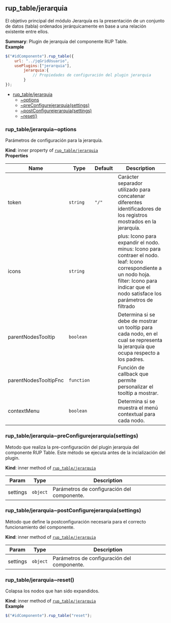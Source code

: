 <a name="module_rup_table/jerarquia"></a>

## rup_table/jerarquia
El objetivo principal del módulo Jerarquía es la presentación de un conjunto de datos (tabla) ordenados jerárquicamente en base a una relación existente entre ellos.

**Summary**: Plugin de jerarquia del componente RUP Table.  
**Example**  
```js
$("#idComponente").rup_table({	url: "../jqGridUsuario",	usePlugins:["jerarquia"],       	jerarquia:{       		// Propiedades de configuración del plugin jerarquia       	}});
```

* [rup_table/jerarquia](#module_rup_table/jerarquia)
    * [~options](#module_rup_table/jerarquia..options)
    * [~preConfigurejerarquia(settings)](#module_rup_table/jerarquia..preConfigurejerarquia)
    * [~postConfigurejerarquia(settings)](#module_rup_table/jerarquia..postConfigurejerarquia)
    * [~reset()](#module_rup_table/jerarquia..reset)

<a name="module_rup_table/jerarquia..options"></a>

### rup_table/jerarquia~options
Parámetros de configuración para la jerarquía.

**Kind**: inner property of <code>[rup_table/jerarquia](#module_rup_table/jerarquia)</code>  
**Properties**

| Name | Type | Default | Description |
| --- | --- | --- | --- |
| token | <code>string</code> | <code>&quot;/&quot;</code> | Carácter separador utilizado para concatenar diferentes identificadores de los registros mostrados en la jerarquía. |
| icons | <code>string</code> |  | plus: Icono para expandir el nodo.	minus: Icono para contraer el nodo. leaf: Icono correspondiente a un nodo hoja. filter: Icono para indicar que el nodo satisface los parámetros de filtrado |
| parentNodesTooltip | <code>boolean</code> |  | Determina si se debe de mostrar un tooltip para cada nodo, en el cual se representa la jerarquía que ocupa respecto a los padres. |
| parentNodesTooltipFnc | <code>function</code> |  | Función de callback que permite personalizar el tooltip a mostrar. |
| contextMenu | <code>boolean</code> |  | Determina si se muestra el menú contextual para cada nodo. |

<a name="module_rup_table/jerarquia..preConfigurejerarquia"></a>

### rup_table/jerarquia~preConfigurejerarquia(settings)
Metodo que realiza la pre-configuración del plugin jerarquia del componente RUP Table.Este método se ejecuta antes de la incialización del plugin.

**Kind**: inner method of <code>[rup_table/jerarquia](#module_rup_table/jerarquia)</code>  

| Param | Type | Description |
| --- | --- | --- |
| settings | <code>object</code> | Parámetros de configuración del componente. |

<a name="module_rup_table/jerarquia..postConfigurejerarquia"></a>

### rup_table/jerarquia~postConfigurejerarquia(settings)
Método que define la postconfiguración necesaria para el correcto funcionamiento del componente.

**Kind**: inner method of <code>[rup_table/jerarquia](#module_rup_table/jerarquia)</code>  

| Param | Type | Description |
| --- | --- | --- |
| settings | <code>object</code> | Parámetros de configuración del componente. |

<a name="module_rup_table/jerarquia..reset"></a>

### rup_table/jerarquia~reset()
Colapsa los nodos que han sido expandidos.

**Kind**: inner method of <code>[rup_table/jerarquia](#module_rup_table/jerarquia)</code>  
**Example**  
```js
$("#idComponente").rup_table("reset");
```
